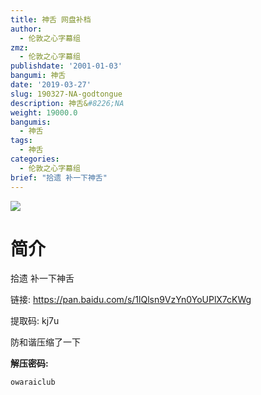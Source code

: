 ```yaml
---
title: 神舌 网盘补档
author:
  - 伦敦之心字幕组
zmz: 
  - 伦敦之心字幕组
publishdate: '2001-01-03'
bangumi: 神舌
date: '2019-03-27'
slug: 190327-NA-godtongue
description: 神舌&#8226;NA
weight: 19000.0
bangumis:
  - 神舌
tags:
  - 神舌
categories:
  - 伦敦之心字幕组
brief: "拾遗 补一下神舌"
---
```

![](https://i.imgur.com/aPevZwG.png)
# 简介  

拾遗 补一下神舌

链接: https://pan.baidu.com/s/1lQlsn9VzYn0YoUPlX7cKWg 

提取码: kj7u 

防和谐压缩了一下

**解压密码:**

`owaraiclub`
